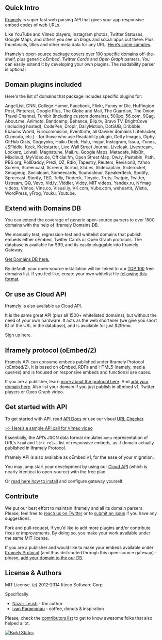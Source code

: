 ## Quick Intro

[Iframely](http://iframely.com) is super fast web parsing API that gives your app responsive embed codes of web URLs. 

Like YouTube and Vimeo players, Instagram photos, Twitter Statuses, Google Maps, and others you see on blogs and social apps out there. Plus thumbnails, titles and other meta data for any URL.  [Here’s some samples](iframely.com/domains).

Iframely’s open-source package covers over 100 specific domains off-the-shelf, plus generic _oEmbed_, _Twitter Cards_ and _Open Graph_ parsers.  You can easily extend it by developing your own plugins.  The readability parser is optional

## Domain plugins included

Here's the list of domains that package includes specific plugins for:

AngelList, CNN, College Humor, Facebook, Flickr, Funny or Die, Huffington Post, Pinterest, Google Plus, The Globe and Mail, The Guardian, The Onion, Travel Channel, Tumblr (including custom domains), 500px, 56.com, 9Gag, About.me, Animoto, Bandcamp, Behance, Blip.tv, Bravo TV, BrightCove (including hosted), CodePen, Droplr, DailyMotion, DotSUB, Dribbble, Ebaums World, Eurocommision, Eventbrite, all Gawker domains (Lifehacker, Gizmodo, etc.) - for those who use Readability plugin, Getty Images, Giphy, GitHub Gists, Gogoyoko, Haiku Deck, Hulu, Imgur, Instagram, Issuu, iTunes, JSFiddle, Keek, Kickstarter, Live Wall Street Journal, Liveleak, Livestream, Lockerz, Lolwall, Magnatune, Mail.ru, Google Maps, Metacafe, MixBit, Mixcloud, MyVideo.de, Official.fm, Open Street Map, Ow.ly, Pastebin, Path, PBS.org, PollDaddy, Prezi, QZ, Rdio, Tapestry, Reuters, Revision3, Yahoo Screen, Screencast, Screenr, Scribd, Slid.es, Slidecaptain, Sliderocket, Smugmug, Socialcam, Someecards, Soundcloud, Speakerdeck, Spotify, Spreecast, Storify, TED, Telly, Tindeck, Tinypic, Trutv, Twitpic, Twitter, Ustream, QQ, Vevo, Vid.ly, Viddler, Viddy, MIT videos, Yandex.ru,  NYmag videos, Vimeo, Vine.co, Visual.ly, VK.com, Vube.com, weheartit, Wistia, WordPress, yFrog, Youku, Youtube.


## Extend with Domains DB

You can extend the coverage of generic open-source parsers to over 1500 domains with the help of Iframely Domains DB. 

We manually test, regression-test and whitelist domains that publish embeds either oEmbed, Twitter Cards or Open Graph protocols. The database is available for $99, and its easily pluggable into Iframely Gateway. 

[Get Domains DB here.](http://iframely.com/qa)

By default, your open-source installation will be linked to our [TOP 100](http://iframely.com/qa/sample.json) free domains list. If you feel like, create your own whitelist file [following this format](http://iframely.com/gateway/dbformat). 



## Or use as Cloud API

Iframely is also available as Cloud API. 

It is the same great API (plus all 1500+ whitelisted domains), but without the need of your own hardware. It acts as the web shortener (we give you short ID of the URL in the database), and is available for just $29/mo. 

[Sign up here.](http://iframe.ly) 



## Iframely protocol (oEmbed/2)

Iframely API can consume embeds published under Iframely Protocol (oEmbed/2). It is based on oEmbed, RDFa and HTML5 (namely, media queries) and is focused on responsive embeds and functional use cases.  

If you are a publisher, learn [more about the protocol here](http://iframely.com/oembed2). And [add your domain here](http://iframely.com/qa/request). Also list your domain if you just publish in oEmbed v1, Twitter players or Open Graph video.



## Get started with API

To get started with API, read [API Docs](http://iframely.com/gateway/API) or use our visual [URL Checker](http://iframely.com/debug). 

[>> Here’s a sample API call for Vimeo video](http://iframely.com/iframely?uri=http%3A%2F%2Fvimeo.com%2F67452063)

Essentially, the API’s JSON data format emulates `meta` representation of URL’s  `head` and `link rel=…` list of responsive embeds, as if domain actually published in Iframely Protocol. 

Iframely API is also available as oEmbed v1, for the ease of your migration.

You may jump start your development by using our [Cloud API](http://iframe.ly)  (which is nearly identical to open-source) with the free plan. 

Or [read here how to install](http://iframely.com/gateway/setup) and configure gateway yourself. 



## Contribute

We put our best effort to maintain Iframely and all its domain parsers. Please, feel free to [reach us on Twitter](http://twitter.com/iframely) or to [submit an issue](https://github.com/itteco/iframely/issues) if you have any suggestions.

Fork and pull-request, if you'd like to add more plugins and/or contribute fixes or improvements. By doing so, you make your work available under the same MIT license.

If you are a publisher and would like to make your embeds available under [Iframely Protocol](http://iframely.com/oembed2) (and thus distributed through this open-source gateway) - please, [add your domain to the our DB](http://iframely.com/qa/request).



## License & Authors

MIT License. (c) 2012-2014 Itteco Software Corp. 

Specifically:

- [Nazar Leush](https://github.com/nleush) - _the_ author
- [Ivan Paramonau](https://twitter.com/iparamonau) - coffee, donuts & inspiration

Please, check the [contributors list](https://github.com/itteco/iframely/graphs/contributors) to get to know awesome folks that also helped a lot.

[![Build Status](https://travis-ci.org/itteco/iframely.png?branch=master)](https://travis-ci.org/itteco/iframely)

